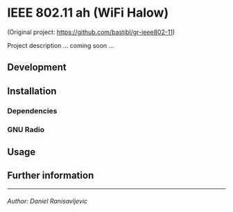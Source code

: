 # IEEE 802.11 ah (WiFi Halow)
(Original project: https://github.com/bastibl/gr-ieee802-11)

Project description ... coming soon ...


## Development


## Installation


### Dependencies


### GNU Radio


## Usage

## Further information

--------
###### Author: Daniel Ranisavljevic
